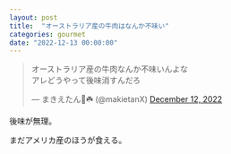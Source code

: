 ```yaml
---
layout: post
title:  "オーストラリア産の牛肉はなんか不味い"
categories: gourmet
date: "2022-12-13 00:00:00"
---
```


<blockquote class="twitter-tweet tw-align-center"><p lang="ja" dir="ltr">オーストラリア産の牛肉なんか不味いんよな<br>アレどうやって後味消すんだろ</p>&mdash; まきえたん🥦☘️ (@makietanX) <a href="https://twitter.com/makietanX/status/1602298374299914240?ref_src=twsrc%5Etfw">December 12, 2022</a></blockquote> <script async src="https://platform.twitter.com/widgets.js" charset="utf-8"></script>

後味が無理。

まだアメリカ産のほうが食える。

